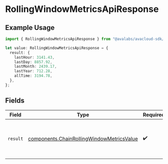 # RollingWindowMetricsApiResponse

## Example Usage

```typescript
import { RollingWindowMetricsApiResponse } from "@avalabs/avacloud-sdk/models/components";

let value: RollingWindowMetricsApiResponse = {
  result: {
    lastHour: 3141.43,
    lastDay: 8857.92,
    lastMonth: 2439.17,
    lastYear: 712.28,
    allTime: 3194.78,
  },
};
```

## Fields

| Field                                                                                                  | Type                                                                                                   | Required                                                                                               | Description                                                                                            |
| ------------------------------------------------------------------------------------------------------ | ------------------------------------------------------------------------------------------------------ | ------------------------------------------------------------------------------------------------------ | ------------------------------------------------------------------------------------------------------ |
| `result`                                                                                               | [components.ChainRollingWindowMetricsValue](../../models/components/chainrollingwindowmetricsvalue.md) | :heavy_check_mark:                                                                                     | Array of current metrics values for different windows.                                                 |